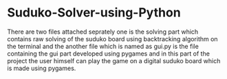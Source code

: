 # Suduko-Solver-using-Python
There are two files attached seprately one is the solving part which contains raw solving of the suduko board using backtracking algorithm on the terminal and the another file which is named as gui.py is the file containing the gui part developed using pygames and in this part of the project the user himself can play the game on a digital suduko board which is made using pygames.
